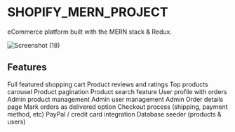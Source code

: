 # SHOPIFY_MERN_PROJECT

eCommerce platform built with the MERN stack & Redux.


![Screenshot (18)](https://user-images.githubusercontent.com/69413168/101447502-5f5a0e80-394b-11eb-9018-8e5b668001fb.png)



## Features

Full featured shopping cart
Product reviews and ratings
Top products carousel
Product pagination
Product search feature
User profile with orders
Admin product management
Admin user management
Admin Order details page
Mark orders as delivered option
Checkout process (shipping, payment method, etc)
PayPal / credit card integration
Database seeder (products & users)

